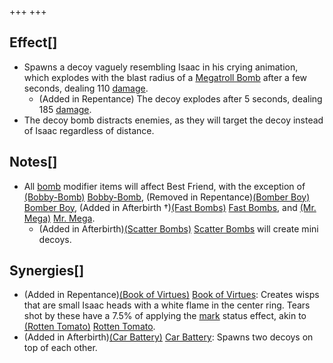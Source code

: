 +++
+++

Effect[]
--------


* Spawns a decoy vaguely resembling Isaac in his crying animation, which explodes with the blast radius of a [Megatroll Bomb](/wiki/Bombs "Bombs") after a few seconds, dealing 110 [damage](/wiki/Damage "Damage").
	+ (Added in Repentance) The decoy explodes after 5 seconds, dealing 185 [damage](/wiki/Damage "Damage").
* The decoy bomb distracts enemies, as they will target the decoy instead of Isaac regardless of distance.


Notes[]
-------


* All [bomb](/wiki/Bombs "Bombs") modifier items will affect Best Friend, with the exception of [(Bobby-Bomb)](/wiki/Bobby-Bomb "Bobby-Bomb") [Bobby-Bomb](/wiki/Bobby-Bomb "Bobby-Bomb"), (Removed in Repentance)[(Bomber Boy)](/wiki/Bomber_Boy "Bomber Boy") [Bomber Boy](/wiki/Bomber_Boy "Bomber Boy"), (Added in Afterbirth †)[(Fast Bombs)](/wiki/Fast_Bombs "Fast Bombs") [Fast Bombs](/wiki/Fast_Bombs "Fast Bombs"), and [(Mr. Mega)](/wiki/Mr._Mega "Mr. Mega") [Mr. Mega](/wiki/Mr._Mega "Mr. Mega").
	+ (Added in Afterbirth)[(Scatter Bombs)](/wiki/Scatter_Bombs "Scatter Bombs") [Scatter Bombs](/wiki/Scatter_Bombs "Scatter Bombs") will create mini decoys.


Synergies[]
-----------


* (Added in Repentance)[(Book of Virtues)](/wiki/Book_of_Virtues "Book of Virtues") [Book of Virtues](/wiki/Book_of_Virtues "Book of Virtues"): Creates wisps that are small Isaac heads with a white flame in the center ring. Tears shot by these have a 7.5% of applying the [mark](/wiki/Status_Effects "Status Effects") status effect, akin to [(Rotten Tomato)](/wiki/Rotten_Tomato "Rotten Tomato") [Rotten Tomato](/wiki/Rotten_Tomato "Rotten Tomato").
* (Added in Afterbirth)[(Car Battery)](/wiki/Car_Battery "Car Battery") [Car Battery](/wiki/Car_Battery "Car Battery"): Spawns two decoys on top of each other.


